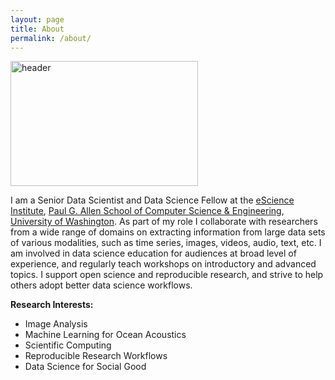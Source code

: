 ```yaml
---
layout: page
title: About
permalink: /about/
---
```


<img src="https://github.com/valentina-s/valentina-s.github.io/assets/11621647/5fb411e6-f038-416e-930b-af34686b5be1" alt="header" height="200" width="300">





I am a Senior Data Scientist and Data Science Fellow at the [eScience Institute](https://escience.washington.edu/), [Paul G. Allen School of Computer Science & Engineering](https://www.cs.washington.edu/), [University of Washington](https://www.washington.edu/). As part of my role I collaborate with researchers from a wide range of domains on extracting information from large data sets of various modalities, such as time series, images, videos, audio, text, etc. I am involved in data science education for audiences at broad level of experience, and regularly teach workshops on introductory and advanced topics. I support open science and reproducible research, and strive to help others adopt better data science workflows.

**Research Interests:**

* Image Analysis
* Machine Learning for Ocean Acoustics
* Scientific Computing
* Reproducible Research Workflows
* Data Science for Social Good
